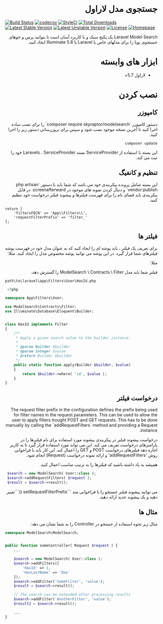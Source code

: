 <div dir="rtl" style="direction:rtl;text-align:right;">
<h1>جستجوی مدل لاراول</h1>
</div>

[![Build Status](https://travis-ci.org/bumbummen99/laravel-modelsearch.png?branch=master)](https://travis-ci.org/bumbummen99/laravel-modelsearch)
[![codecov](https://codecov.io/gh/bumbummen99/laravel-modelsearch/branch/master/graph/badge.svg)](https://codecov.io/gh/bumbummen99/laravel-modelsearch)
[![StyleCI](https://styleci.io/repos/159666547/shield?branch=master)](https://styleci.io/repos/159666547)
[![Total Downloads](https://poser.pugx.org/skyraptor/modelsearch/downloads.png)](https://packagist.org/packages/skyraptor/modelsearch)
[![Latest Stable Version](https://poser.pugx.org/skyraptor/modelsearch/v/stable)](https://packagist.org/packages/skyraptor/modelsearch)
[![Latest Unstable Version](https://poser.pugx.org/skyraptor/modelsearch/v/unstable)](https://packagist.org/packages/skyraptor/modelsearch)
[![License](https://poser.pugx.org/skyraptor/modelsearch/license)](https://packagist.org/packages/skyraptor/modelsearch)
[![Homepage](https://img.shields.io/badge/homepage-skyraptor.eu-informational.svg?style=flat&logo=appveyor)](https://skyraptor.eu)

<div dir="rtl" style="direction:rtl;text-align:right;">
<p>
 Laravel Model Search یک پکیج سبک و با کاربرد آسان است تا بتوانید پرس و جوهای جستجوی پویا را برای مدلهای خاص با Laravel یا Illuminate 5.8 ایجاد کنید.
</p>
</div>

<div dir="rtl" style="direction:rtl;text-align:right;">
 <h1>ابزار های وابسته</h1>

- لاراول 5.7+

</div>
<div dir="rtl" style="direction:rtl;text-align:right;">
 <h1> نصب کردن</h1>
 <h2> کامپوزر</h2>

<p>
دستور کامپوزر  `composer require skyraptor/modelsearch` را برای نصب ساده اجرا کنید تا آخرین نسخه موجود نصب شود و سپس برای بروزرسانی دستور زیر را اجرا کنید.
 
`composer update`

این بسته با استفاده از ServiceProvider بسته Laravels ، ServiceProvider خود را ثبت می کند.
</p>
</div>
<div dir="rtl" style="direction:rtl;text-align:right;">
<h2>تنظیم و کانفیگ</h2>
<p>
این بسته شامل پرونده پیکربندی خود می باشد که شما باید با دستور `php artisan vendor:publish` و دنبال کردن نمونه های موجود در screenafterward. در فایل پیکربندی باید فضای نام را برای فهرست فیلترها و پیشوند فیلتر درخواست خود تنظیم کنید.
 </p>
 </div>

```
return [
    'filtersFQCN' => 'App\\Filters\\',
    'requestFilterPrefix' => 'filter_'
];
 ```

<div dir="rtl" style="direction:rtl;text-align:right;">
<h2>فیلتر ها</h2>
<p>
برای تعریف یک فیلتر ، باید پوشه ای را ایجاد کنید که به عنوان مدل خود در فهرست پوشه فیلترهای شما قرار گیرد. در این پوشه می توانید پوشه مخصوص مدل را ایجاد کنید. مثلا:

مثلا:


فیلتر شما باید مدل ModelSearch \ Contracts \ Filter را گسترش دهد.

</p>
</div>

`path\to\laravel\app\Filters\User\HasId.php` 

```php
 <?php

namespace App\Filters\User;

use ModelSearch\Contracts\Filter;
use Illuminate\Database\Eloquent\Builder;


class HasId implements Filter
{
    /**
     * Apply a given search value to the builder instance.
     *
     * @param Builder $builder
     * @param integer $value
     * @return Builder $builder
     */
    public static function apply(Builder $builder, $value)
    {
        return $builder->where( 'id', $value );
    }
}
 ```

<div dir="rtl" style="direction:rtl;text-align:right;">
<h2>درخواست فیلتر</h2>

<p>
The request filter prefix  in the configuration defines the prefix being used for filter names in the request parameters. This can be used to allow the user to apply filters trought POST and GET requests. This has to be done manually by calling the `addRequestFilters` method and providing a Request instance.

درخواست پیشوند فیلتر در پیکربندی پیشوند مورد استفاده برای نام فیلترها را در پارامترهای درخواست تعریف می کند. این می تواند مورد استفاده قرار گیرد تا به کاربر اجازه دهد فیلترهای درخواست POST و GET را اعمال کند. این کار باید با فراخوانی روش 'addRequestFilters' و ارائه نمونه درخواست (Request) انجام شود.

همیشه به یاد داشته باشید که فیلترها را به ترتیب مناسب اعمال کنید.
</p>
</div>

```php
 $search = new ModelSearch( User::class );
 $search->addRequestFilters( $request );
 $result = $search->result();
 ```

<div dir="rtl" style="direction:rtl;text-align:right;">
<p dir="rtl">
می توانید پیشوند فیلتر جستجو را با فراخوانی متد  ```setRequestFilterPrefix ()```تغییر دهید و یک پیشوند جدید ارائه دهید.
</p>
<h2>مثال ها</h2>

<p dir="rtl">
مثال زیر نحوه استفاده از جستجو در Controller را به شما نشان می دهد:
</p>
</div>


```php
namespace ModelSearch\ModelSearch;


public function someController( Request $request ) {
    ...

    $search = new ModelSearch( User::class );
    $search->addFilters([
        'HasId' => 1,
        'HasLastName' => 'Doe'
    ]);
    $search->addFilter('SomeFilter', 'value');
    $result = $search->result();

    // The search can be extended after processing results
    $search->addFilter('AnotherFilter', 'value');
    $result2 = $search->result();

    ...
}
```
